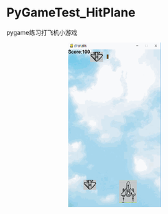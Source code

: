 # PyGameTest_HitPlane
pygame练习打飞机小游戏

<div align=center><img width="216" height="384" src="https://github.com/lintianlin/PyGameTest_HitPlane/blob/master/pygame2.gif"/></div>

